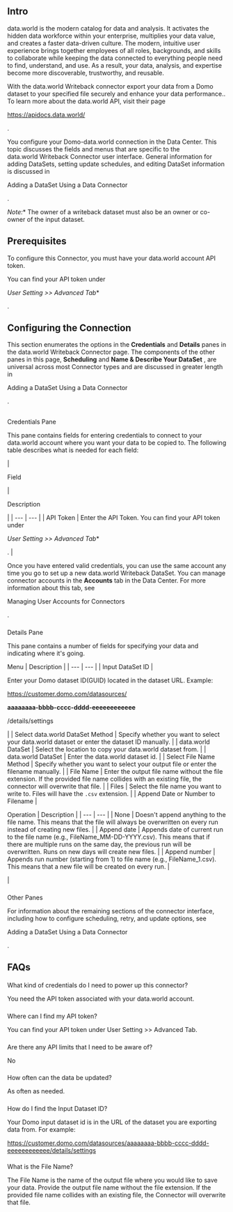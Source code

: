

Intro
-------

data.world is the modern catalog for data and analysis. It activates the hidden data workforce within your enterprise, multiplies your data value, and creates a faster data-driven culture. The modern, intuitive user experience brings together employees of all roles, backgrounds, and skills to collaborate while keeping the data connected to everything people need to find, understand, and use. As a result, your data, analysis, and expertise become more discoverable, trustworthy, and reusable.


 With the data.world Writeback connector export your data from a Domo dataset to your specified file securely and enhance your data performance.. To learn more about the data.world API, visit their page

https://apidocs.data.world/


 .

You configure your Domo-data.world connection in the Data Center. This topic discusses the fields and menus that are specific to the data.world Writeback Connector user interface. General information for adding DataSets, setting update schedules, and editing DataSet information is discussed in

Adding a DataSet Using a Data Connector

.

*Note:**
 The owner of a writeback dataset must also be an owner or co-owner of the input dataset.

Prerequisites
---------------

To configure this Connector, you must have your data.world account API token.

You can find your API token under

*User Setting >> Advanced Tab**

.

Configuring the Connection
----------------------------

This section enumerates the options in the
 **Credentials**
 and
 **Details**
 panes in the data.world Writeback Connector page. The components of the other panes in this page,
 **Scheduling**
 and
 **Name & Describe Your DataSet**
 , are universal across most Connector types and are discussed in greater length in

Adding a DataSet Using a Data Connector

.

##

Credentials Pane


 This pane contains fields for entering credentials to connect to your data.world account where you want your data to be copied to. The following table describes what is needed for each field:


|

Field

|

Description

|
| --- | --- |
|
 API Token
  |
 Enter the API Token. You can find your API token under

*User Setting >> Advanced Tab**

.
  |


 Once you have entered valid credentials, you can use the same account any time you go to set up a new data.world Writeback DataSet. You can manage connector accounts in the
 **Accounts**
 tab in the Data Center. For more information about this tab, see

Managing User Accounts for Connectors

.


###
 Details Pane

This pane contains a number of fields for specifying your data and indicating where it's going.


 Menu
  |
 Description
  |
| --- | --- |
|
 Input DataSet ID
  |

Enter your Domo dataset ID(GUID) located in the dataset URL. Example:

https://customer.domo.com/datasources/


**aaaaaaaa-bbbb-cccc-dddd-eeeeeeeeeeee**

/details/settings

|
|
 Select data.world DataSet Method
  |
 Specify whether you want to select your data.world dataset or enter the dataset ID manually.
  |
|
 data.world DataSet
  |
 Select the location to copy your data.world dataset from.
  |
|
 data.world DataSet
  |
 Enter the data.world dataset id.
  |
|
 Select File Name Method
  |
 Specify whether you want to select your output file or enter the filename manually.
  |
|
 File Name
  |
 Enter the output file name without the file extension. If the provided file name collides with an existing file, the connector will overwrite that file.
  |
|
 Files
  |
 Select the file name you want to write to. Files will have the `.csv` extension.
  |
|
 Append Date or Number to Filename
  |


 Operation
  |
 Description
  |
| --- | --- |
|
 None
  |
 Doesn't append anything to the file name. This means that the file will always be overwritten on every run instead of creating new files.
  |
|
 Append date
  |
 Appends date of current run to the file name (e.g., FileName\_MM-DD-YYYY.csv). This means that if there are multiple runs on the same day, the previous run will be overwritten. Runs on new days will create new files.
  |
|
 Append number
  |
 Appends run number (starting from 1) to file name (e.g., FileName\_1.csv). This means that a new file will be created on every run.
  |

|


###
 Other Panes

For information about the remaining sections of the connector interface, including how to configure scheduling, retry, and update options, see

Adding a DataSet Using a Data Connector

.


 FAQs
------


####
 What kind of credentials do I need to power up this connector?

You need the API token associated with your data.world account.

###
 Where can I find my API token?

You can find your API token under User Setting >> Advanced Tab.

###
 Are there any API limits that I need to be aware of?

No

###
 How often can the data be updated?

As often as needed.

###
 How do I find the Input Dataset ID?

Your Domo input dataset id is in the URL of the dataset you are exporting data from. For example:

https://customer.domo.com/datasources/aaaaaaaa-bbbb-cccc-dddd-eeeeeeeeeeee/details/settings


####
 What is the File Name?

The File Name is the name of the output file where you would like to save your data. Provide the output file name without the file extension. If the provided file name collides with an existing file, the Connector will overwrite that file.


